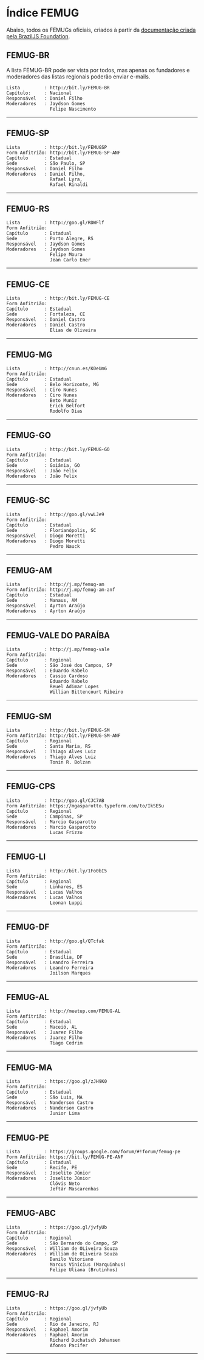 # Índice FEMUG

Abaixo, todos os FEMUGs oficiais, criados à partir da [documentação criada pela BrazilJS Foundation](http://github.com/braziljs/femug).

## FEMUG-BR

A lista FEMUG-BR pode ser vista por todos, mas apenas os fundadores e moderadores das listas regionais poderão enviar e-mails.

```
Lista         : http://bit.ly/FEMUG-BR
Capítulo:     : Nacional
Responsável   : Daniel Filho
Moderadores   : Jaydson Gomes
                Felipe Nascimento
```
-----
## FEMUG-SP
```
Lista         : http://bit.ly/FEMUGSP
Form Anfitrião: http://bit.ly/FEMUG-SP-ANF
Capítulo      : Estadual
Sede          : São Paulo, SP
Responsável   : Daniel Filho
Moderadores   : Daniel Filho,
                Rafael Lyra,
                Rafael Rinaldi
```
-----
## FEMUG-RS
```
Lista         : http://goo.gl/RDWFlf
Form Anfitrião:
Capítulo      : Estadual
Sede          : Porto Alegre, RS
Responsável   : Jaydson Gomes
Moderadores   : Jaydson Gomes
                Felipe Moura
                Jean Carlo Emer
```
-----
## FEMUG-CE
```
Lista         : http://bit.ly/FEMUG-CE
Form Anfitrião:
Capítulo      : Estadual
Sede          : Fortaleza, CE
Responsável   : Daniel Castro
Moderadores   : Daniel Castro
                Elias de Oliveira
```
-----
## FEMUG-MG
```
Lista         : http://cnun.es/K0eUm6
Form Anfitrião:
Capítulo      : Estadual
Sede          : Belo Horizonte, MG
Responsável   : Ciro Nunes
Moderadores   : Ciro Nunes
                Beto Muniz
                Erick Belfort
                Rodolfo Dias
```
-----
## FEMUG-GO
```
Lista         : http://bit.ly/FEMUG-GO
Form Anfitrião:
Capítulo      : Estadual
Sede          : Goiânia, GO
Responsável   : João Felix
Moderadores   : João Felix
```
-----
## FEMUG-SC
```
Lista         : http://goo.gl/vwLJe9
Form Anfitrião:
Capítulo      : Estadual
Sede          : Florianópolis, SC
Responsável   : Diogo Moretti
Moderadores   : Diogo Moretti
                Pedro Nauck
```
-----
## FEMUG-AM
```
Lista         : http://j.mp/femug-am
Form Anfitrião: http://j.mp/femug-am-anf
Capítulo      : Estadual
Sede          : Manaus, AM
Responsável   : Ayrton Araújo
Moderadores   : Ayrton Araújo
```
-----
## FEMUG-VALE DO PARAÍBA
```
Lista         : http://j.mp/femug-vale
Form Anfitrião:
Capítulo      : Regional
Sede          : São José dos Campos, SP
Responsável   : Eduardo Rabelo
Moderadores   : Cassio Cardoso
                Eduardo Rabelo
                Reuel Adimar Lopes
                Willian Bittencourt Ribeiro
```
-----
## FEMUG-SM
```
Lista         : http://bit.ly/FEMUG-SM
Form Anfitrião: http://bit.ly/FEMUG-SM-ANF
Capítulo      : Regional
Sede          : Santa Maria, RS
Responsável   : Thiago Alves Luiz
Moderadores   : Thiago Alves Luiz
                Tonin R. Bolzan
```
-----
## FEMUG-CPS
```
Lista         : http://goo.gl/CJC7AB
Form Anfitrião: https://mgasparotto.typeform.com/to/IkSESu
Capítulo      : Regional
Sede          : Campinas, SP
Responsável   : Marcio Gasparotto
Moderadores   : Marcio Gasparotto
                Lucas Frizzo
```
-----
## FEMUG-LI
```
Lista         : http://bit.ly/1Fo0bI5
Form Anfitrião:
Capítulo      : Regional
Sede          : Linhares, ES
Responsável   : Lucas Valhos
Moderadores   : Lucas Valhos
                Leonan Luppi
```
-----
## FEMUG-DF
```
Lista         : http://goo.gl/QTcfak
Form Anfitrião:
Capítulo      : Estadual
Sede          : Brasília, DF
Responsável   : Leandro Ferreira
Moderadores   : Leandro Ferreira
                Joilson Marques
```
-----
## FEMUG-AL
```
Lista         : http://meetup.com/FEMUG-AL
Form Anfitrião:
Capítulo      : Estadual
Sede          : Maceió, AL
Responsável   : Juarez Filho
Moderadores   : Juarez Filho
                Tiago Cedrim
```
-----
## FEMUG-MA
```
Lista         : https://goo.gl/zJH9K0
Form Anfitrião:
Capítulo      : Estadual
Sede          : São Luis, MA
Responsável   : Nanderson Castro
Moderadores   : Nanderson Castro
                Junior Lima

```
-----
## FEMUG-PE
```
Lista         : https://groups.google.com/forum/#!forum/femug-pe
Form Anfitrião: https://bit.ly/FEMUG-PE-ANF
Capítulo      : Estadual
Sede          : Recife, PE
Responsável   : Joselito Júnior
Moderadores   : Joselito Júnior
                Clóvis Neto
                Jeftár Mascarenhas
```
-----
## FEMUG-ABC
```
Lista         : https://goo.gl/jvfyUb
Form Anfitrião:  
Capítulo      : Regional
Sede          : São Bernardo do Campo, SP
Responsável   : William de OLiveira Souza
Moderadores   : William de OLiveira Souza
                Danilo Vitoriano
                Marcus Vinicius (Marquinhus)
                Felipe Uliana (Brutinhos)
```
-----
## FEMUG-RJ
```
Lista         : https://goo.gl/jvfyUb
Form Anfitrião:  
Capítulo      : Regional
Sede          : Rio de Janeiro, RJ
Responsável   : Raphael Amorim
Moderadores   : Raphael Amorim
                Richard Duchatsch Johansen
                Afonso Pacifer
```
-----
